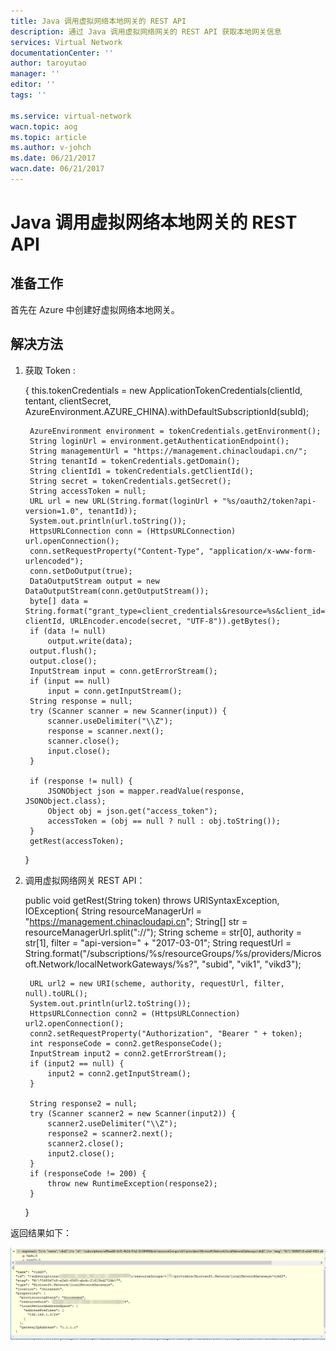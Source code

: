 ```yaml
---
title: Java 调用虚拟网络本地网关的 REST API
description: 通过 Java 调用虚拟网络网关的 REST API 获取本地网关信息
services: Virtual Network
documentationCenter: ''
author: taroyutao
manager: ''
editor: ''
tags: ''

ms.service: virtual-network
wacn.topic: aog
ms.topic: article
ms.author: v-johch
ms.date: 06/21/2017
wacn.date: 06/21/2017
---
```


# Java 调用虚拟网络本地网关的 REST API

## 准备工作

首先在 Azure 中创建好虚拟网络本地网关。

## 解决方法

1. 获取 Token :

    {
        this.tokenCredentials = new ApplicationTokenCredentials(clientId, tentant, clientSecret,
        AzureEnvironment.AZURE_CHINA).withDefaultSubscriptionId(subId);                   
                        
        AzureEnvironment environment = tokenCredentials.getEnvironment();
        String loginUrl = environment.getAuthenticationEndpoint();
        String managementUrl = "https://management.chinacloudapi.cn/"; 
        String tenantId = tokenCredentials.getDomain();
        String clientId1 = tokenCredentials.getClientId();
        String secret = tokenCredentials.getSecret();
        String accessToken = null;
        URL url = new URL(String.format(loginUrl + "%s/oauth2/token?api-version=1.0", tenantId));
        System.out.println(url.toString());
        HttpsURLConnection conn = (HttpsURLConnection) url.openConnection();
        conn.setRequestProperty("Content-Type", "application/x-www-form-urlencoded");
        conn.setDoOutput(true);
        DataOutputStream output = new DataOutputStream(conn.getOutputStream());
        byte[] data = String.format("grant_type=client_credentials&resource=%s&client_id=%s&client_secret=%s",managementUrl, clientId, URLEncoder.encode(secret, "UTF-8")).getBytes();
        if (data != null)
            output.write(data);
        output.flush();
        output.close();
        InputStream input = conn.getErrorStream();
        if (input == null)
            input = conn.getInputStream();
        String response = null;
        try (Scanner scanner = new Scanner(input)) {
            scanner.useDelimiter("\\Z");
            response = scanner.next();
            scanner.close();
            input.close();
        }
            
        if (response != null) {
            JSONObject json = mapper.readValue(response, JSONObject.class);
            Object obj = json.get("access_token");
            accessToken = (obj == null ? null : obj.toString());
        }
        getRest(accessToken);
    }

2. 调用虚拟网络网关 REST API：

    public void getRest(String token) throws URISyntaxException, IOException{
        String resourceManagerUrl = "https://management.chinacloudapi.cn";
        String[] str = resourceManagerUrl.split("://");
        String scheme = str[0], authority = str[1], filter = "api-version=" + "2017-03-01";
        String requestUrl = String.format("/subscriptions/%s/resourceGroups/%s/providers/Microsoft.Network/localNetworkGateways/%s?",
                "subid", "vik1", "vikd3");
            
        URL url2 = new URI(scheme, authority, requestUrl, filter, null).toURL();
        System.out.println(url2.toString());
        HttpsURLConnection conn2 = (HttpsURLConnection) url2.openConnection();
        conn2.setRequestProperty("Authorization", "Bearer " + token);
        int responseCode = conn2.getResponseCode();
        InputStream input2 = conn2.getErrorStream();
        if (input2 == null) {
            input2 = conn2.getInputStream();
        }
                
        String response2 = null;
        try (Scanner scanner2 = new Scanner(input2)) {
            scanner2.useDelimiter("\\Z");
            response2 = scanner2.next();
            scanner2.close();
            input2.close();
        }
        if (responseCode != 200) {
            throw new RuntimeException(response2);
        }
    }

返回结果如下：

![result](media/aog-virtual-network-howto-invoke-local-gateway-rest-api/result.png)